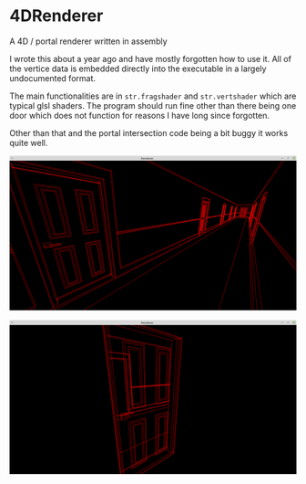 # 4DRenderer
A 4D / portal renderer written in assembly

I wrote this about a year ago and have mostly forgotten how to use it. All of the vertice data is embedded directly into the executable in a largely undocumented format.

The main functionalities are in `str.fragshader` and `str.vertshader` which are typical glsl shaders. The program should run fine other than there being one door which does not function for reasons I have long since forgotten.

Other than that and the portal intersection code being a bit buggy it works quite well.

![plot](example0.png)

![plot](example1.png)
